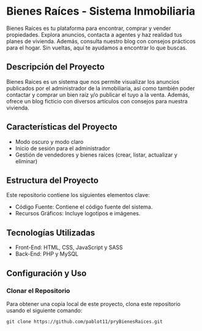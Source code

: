 # Bienes Raíces - Sistema Inmobiliaria
Bienes Raíces es tu plataforma para encontrar, comprar y vender propiedades. Explora anuncios, contacta a agentes y haz realidad tus planes de vivienda. Además, consulta nuestro blog con consejos prácticos para el hogar. Sin vueltas, aquí te ayudamos a encontrar lo que buscas.

## Descripción del Proyecto
Bienes Raíces es un sistema que nos permite visualizar los anuncios publicados por el administrador de la inmobiliaria, así como también poder contactar y comprar un bien raíz y/o publicar el tuyo a la venta. Además, ofrece un blog ficticio con diversos artículos con consejos para nuestra vivienda.

## Características del Proyecto
- Modo oscuro y modo claro
- Inicio de sesión para el administrador
- Gestión de vendedores y bienes raíces (crear, listar, actualizar y eliminar)

## Estructura del Proyecto
Este repositorio contiene los siguientes elementos clave:
- Código Fuente: Contiene el código fuente del sistema.
- Recursos Gráficos: Incluye logotipos e imágenes.

## Tecnologías Utilizadas
- Front-End: HTML, CSS, JavaScript y SASS
- Back-End: PHP y MySQL

## Configuración y Uso

### Clonar el Repositorio
Para obtener una copia local de este proyecto, clona este repositorio usando el siguiente comando:

`git clone https://github.com/pablot11/pryBienesRaices.git`
